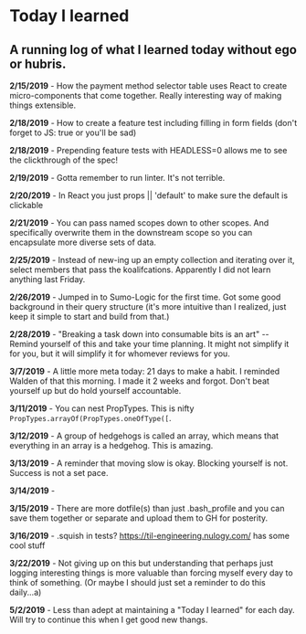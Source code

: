 # Today I learned

## A running log of what I learned today without ego or hubris.

**2/15/2019** - How the payment method selector table uses React to create micro-components that come together.  Really interesting way of making things extensible.

**2/18/2019** - How to create a feature test including filling in form fields (don't forget to JS: true or you'll be sad)

**2/18/2019** - Prepending feature tests with HEADLESS=0 allows me to see the clickthrough of the spec!

**2/19/2019** - Gotta remember to run linter. It's not terrible.

**2/20/2019** - In React you just props || 'default' to make sure the default is clickable

**2/21/2019** - You can pass named scopes down to other scopes. And specifically overwrite them in the downstream scope so you can encapsulate more diverse sets of data.

**2/25/2019** - Instead of new-ing up an empty collection and iterating over it, select members that pass the koalifcations.  Apparently I did not learn anything last Friday.

**2/26/2019** - Jumped in to Sumo-Logic for the first time.  Got some good background in their query structure (it's more intuitive than I realized, just keep it simple to start and build from that.)

**2/28/2019** -  "Breaking a task down into consumable bits is an art" -- Remind yourself of this and take your time planning.  It might not simplify it for you, but it will simplify it for whomever reviews for you.

**3/7/2019** -  A little more meta today: 21 days to make a habit.  I reminded Walden of that this morning.  I made it 2 weeks and forgot.  Don't beat yourself up but do hold yourself accountable.  

**3/11/2019** - You can nest PropTypes.  This is nifty `PropTypes.arrayOf(PropTypes.oneOfType([`.

**3/12/2019** - A group of hedgehogs is called an array, which means that everything in an array is a hedgehog.  This is amazing.  

**3/13/2019** - A reminder that moving slow is okay.  Blocking yourself is not.  Success is not a set pace.

**3/14/2019** -

**3/15/2019** - There are more dotfile(s) than just .bash_profile and you can save them together or separate and upload them to GH for posterity.

**3/16/2019** - .squish in tests?  https://til-engineering.nulogy.com/  has some cool stuff

**3/22/2019** - Not giving up on this but understanding that perhaps just logging interesting things is more valuable than forcing myself every day to think of something.  (Or maybe I should just set a reminder to do this daily...a)

**5/2/2019** - Less than adept at maintaining a "Today I learned" for each day.  Will try to continue this when I get good new thangs.  
